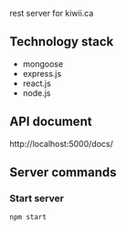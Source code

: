 rest server for kiwii.ca

## Technology stack

- mongoose
- express.js
- react.js
- node.js

## API document

http://localhost:5000/docs/

## Server commands

### Start server

```
npm start
```
